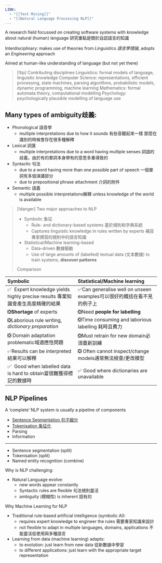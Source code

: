 ```yaml
---
LINK:
  - "[[Text Mining]]"
  - "[[Natural Language Processing NLP]]"
---
```



A research field focussed on creating software systems with knowledge about natural (human) language 研究重點是關於自認語言的知識


Interdisciplinary: makes use of theories from *Linguistics 語言學理論*, adopts an *Engineering* approach



Aimed at human-like understanding of language (but not yet there)


> [!tip] Contributing disciplines
Linguistics: formal models of language, linguistic knowledge
Computer Science: representations, efficient processing, state machines, parsing
algorithms, probabilistic models, dynamic programming, machine learning
Mathematics: formal automata theory, computational modelling
Psychology: psychologically plausible modelling of language use


## Many types of ambiguity歧義:
- Phonological 語音學
	- multiple interpretations due to how it sounds 有些音聽起來一樣 那麼在識別的時候會存在很多種解釋
- Lexical 詞匯
	- multiple interpretations due to a word having multiple senses 詞語的歧義，由於有的單詞本身帶有的意思多重導致的
- Syntactic 句法
	- due to a word having more than one possible part of speech 一個單詞有多個演講部分
	-  due to prepositional phrase attachment 介詞的附件
- Semantic 語義
	- multiple possible interpretations解釋 unless knowledge of the world is available


> [!danger] Two major approaches to NLP
> - Symbolic 象征
> 	- Rule- and dictionary-based systems 基於規則和字典系統
> 	- Captures linguistic knowledge in rules written by experts 補貨專家撰寫的規則中的語言知識
> - Statistical/Machine learning-based 
> 	- Data-driven 數據驅動
> 	- Use of large amounts of (labelled) textual data (文本數據) to train systems, **discover patterns**
> 
> Comparison
>
| Symbolic                                                                                                                          | Statistical/Machine learning                                                                                               |
|:----------------------------------------------------------------------------------------------------------------------------------|:---------------------------------------------------------------------------------------------------------------------------|
| ✅&nbsp; Expert knowledge yields highly precise results 專業知識會產生高度精確的結果                                                      | ✅Can generalise well on unseen examples可以很好的概括在看不見的例子上                                                        |
| ❎**Shortage** of experts                                                                                                              | ❎Need **people for labelling**                                                                                                 |
| ❎Laborious rule writing, *dictionary preparation* | ❎Time consuming and laborious labelling 耗時且費力        |
| ❎ Domain adaptation problematic域適應性問題                                                                                              | ❎Must retrain for new domain必須重新訓練                                                                                               |
| ✅Results can be interpreted結果可以解釋                                                                                                       | ❎ Often cannot inspect/change models通常無法檢查/更改模型                                                                                  |
| ✅&nbsp; Good when labelled data is hard to obtain當很難獲得標記的數據時    | ✅ Good where dictionaries are unavailable |  



## NLP Pipelines
A ‘complete’ NLP system is usually a pipeline of components

[](PICTURE/introduction%20to%20NLP/f588106faba6d912b5e155643af0dd79_MD5.jpeg)

- [Sentence Segmentation 句子細分](Data%20Science/Natural%20Language%20Processing%20NLP/Sentence%20Segmentation%20句子細分.md)
- [Tokenisation 象征化](Data%20Science/Natural%20Language%20Processing%20NLP/Tokenisation%20象征化.md)
- Parsing
- Information


[](PICTURE/introduction%20to%20NLP/be96a21abd21e8c93a2bd2a563c27e53_MD5.jpg)


---

- Sentence segmentation (split)
- Tokenisation (split)
- Named entity recognition (combine)




Why is NLP challenging:
- Natural Language evolve:
	- new words appear constantly 
	- Syntactic rules are flexible 句法規則靈活
	- ambiguity (模糊性)  is inherent  固有的



Why Machine Learning for NLP 
- Traditional rule-based artificial intelligence (symbolic AI):  
	- requires expert knowledge to engineer the rules  需要專家知識來設計
	- not flexible to adapt in multiple languages, domains, applications 不能靈活低使用與多種語言
- Learning from data (machine learning) adapts:
	- to evolution: just learn from new data 從新數據中學習
	- to different applications: just learn with the appropriate target representation




